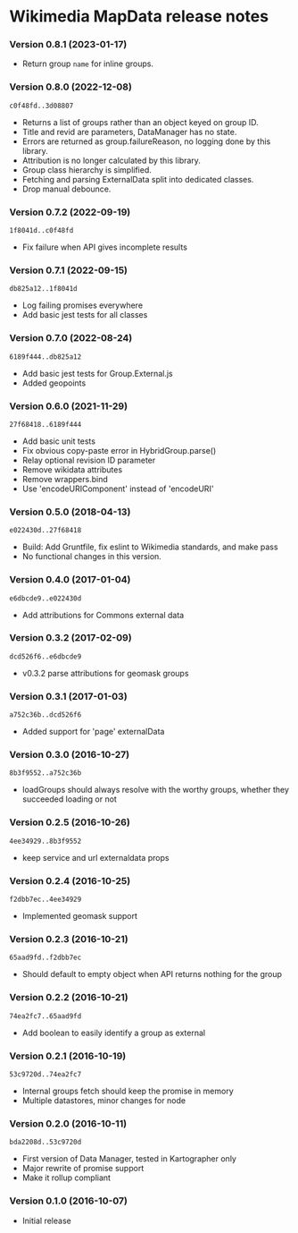 # Wikimedia MapData release notes

### Version 0.8.1 (2023-01-17)
* Return group `name` for inline groups.

### Version 0.8.0 (2022-12-08)
`c0f48fd..3d08807`
* Returns a list of groups rather than an object keyed on group ID.
* Title and revid are parameters, DataManager has no state.
* Errors are returned as group.failureReason, no logging done by this library.
* Attribution is no longer calculated by this library.
* Group class hierarchy is simplified.
* Fetching and parsing ExternalData split into dedicated classes.
* Drop manual debounce.

### Version 0.7.2 (2022-09-19)
`1f8041d..c0f48fd`
* Fix failure when API gives incomplete results

### Version 0.7.1 (2022-09-15)
`db825a12..1f8041d`
* Log failing promises everywhere
* Add basic jest tests for all classes

### Version 0.7.0 (2022-08-24)
`6189f444..db825a12`
* Add basic jest tests for Group.External.js
* Added geopoints

### Version 0.6.0 (2021-11-29)
`27f68418..6189f444`
* Add basic unit tests
* Fix obvious copy-paste error in HybridGroup.parse()
* Relay optional revision ID parameter
* Remove wikidata attributes
* Remove wrappers.bind
* Use 'encodeURIComponent' instead of 'encodeURI'

### Version 0.5.0 (2018-04-13)
`e022430d..27f68418`
* Build: Add Gruntfile, fix eslint to Wikimedia standards, and make pass
* No functional changes in this version.

### Version 0.4.0 (2017-01-04)
`e6dbcde9..e022430d`
* Add attributions for Commons external data

### Version 0.3.2 (2017-02-09)
`dcd526f6..e6dbcde9`
* v0.3.2 parse attributions for geomask groups

### Version 0.3.1 (2017-01-03)
`a752c36b..dcd526f6`
* Added support for 'page' externalData

### Version 0.3.0 (2016-10-27)
`8b3f9552..a752c36b`
* loadGroups should always resolve with the worthy groups, whether they succeeded loading or not

### Version 0.2.5 (2016-10-26)
`4ee34929..8b3f9552`
* keep service and url externaldata props

### Version 0.2.4 (2016-10-25)
`f2dbb7ec..4ee34929`
* Implemented geomask support

### Version 0.2.3 (2016-10-21)
`65aad9fd..f2dbb7ec`
* Should default to empty object when API returns nothing for the group

### Version 0.2.2 (2016-10-21)
`74ea2fc7..65aad9fd`
* Add boolean to easily identify a group as external

### Version 0.2.1 (2016-10-19)
`53c9720d..74ea2fc7`
* Internal groups fetch should keep the promise in memory
* Multiple datastores, minor changes for node

### Version 0.2.0 (2016-10-11)
`bda2208d..53c9720d`
* First version of Data Manager, tested in Kartographer only
* Major rewrite of promise support
* Make it rollup compliant

### Version 0.1.0 (2016-10-07)
* Initial release
